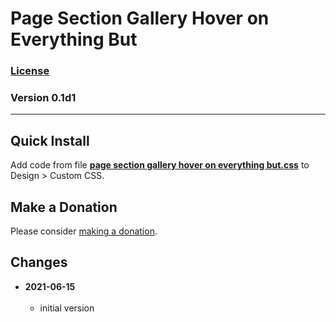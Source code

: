 # Page Section Gallery Hover on Everything But

### [License][99]

### Version 0.1d1

---

## Quick Install

Add code from file
**[page section gallery hover on everything but.css](page%20section%20gallery%20hover%20on%20everything%20but.css#L1)**
to Design > Custom CSS.

## Make a Donation

Please consider
[making a donation](https://github.com/tomsWebConsulting/twcsl#make-a-donation).

## Changes

<!-- * **2021-06-14**
<br><br>
  * reworked the autoClick part of the code to work in the wider variety of
    situations
  * code should now work on any page where there are atcb
  * bumped version to 0.1d2
  <br><br -->
* **2021-06-15**
<br><br>
  * initial version

[99]: https://github.com/tomsWebConsulting/twcsl/blob/main/LICENSE.txt#L1
